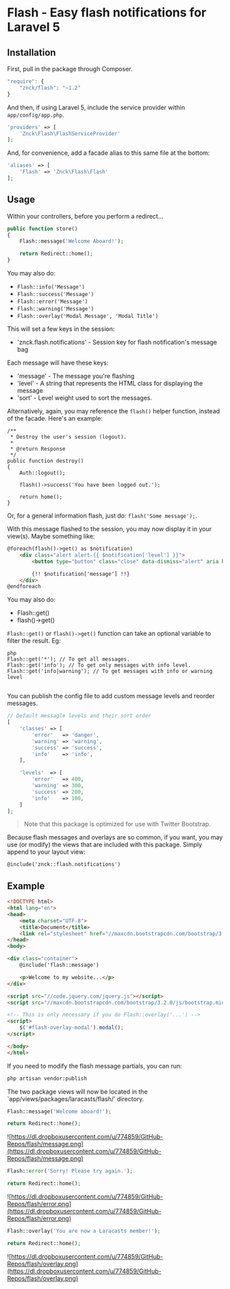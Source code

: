 # Flash - Easy flash notifications for Laravel 5

## Installation

First, pull in the package through Composer.

```js
"require": {
    "znck/flash": "~1.2"
}
```

And then, if using Laravel 5, include the service provider within `app/config/app.php`.

```php
'providers' => [
    'Znck\Flash\FlashServiceProvider'
];
```

And, for convenience, add a facade alias to this same file at the bottom:

```php
'aliases' => [
    'Flash' => 'Znck\Flash\Flash'
];
```

## Usage

Within your controllers, before you perform a redirect...

```php
public function store()
{
    Flash::message('Welcome Aboard!');

    return Redirect::home();
}
```

You may also do:

- `Flash::info('Message')`
- `Flash::success('Message')`
- `Flash::error('Message')`
- `Flash::warning('Message')`
- `Flash::overlay('Modal Message', 'Modal Title')`

This will set a few keys in the session:

- 'znck.flash.notifications' - Session key for flash notification's message bag

Each message will have these keys:

- 'message' - The message you're flashing
- 'level' - A string that represents the HTML class for displaying the message
- 'sort' - Level weight used to sort the messages.

Alternatively, again, you may reference the `flash()` helper function, instead of the facade. Here's an example:

```
/**
 * Destroy the user's session (logout).
 *
 * @return Response
 */
public function destroy()
{
    Auth::logout();

    flash()->success('You have been logged out.');

    return home();
}
```

Or, for a general information flash, just do: `flash('Some message');`.

With this message flashed to the session, you may now display it in your view(s). 
Maybe something like:

```html
@foreach(flash()->get() as $notification)
    <div class="alert alert-{{ $notification['level'] }}">
        <button type="button" class="close" data-dismiss="alert" aria hidden="true">&times;</button>

        {!! $notification['message'] !!}
    </div>
@endforeach
```

You may also do:

- Flash::get()
- flash()->get()

`Flash::get()` or `flash()->get()` function can take an optional variable to filter the result.
Eg:

```
php
Flash::get('*'); // To get all messages.
Flash::get('info'); // To get only messages with info level.
Flash::get('info|warning'); // To get messages with info or warning level
    
```

You can publish the config file to add custom message levels and reorder messages.

```php
// Default messagle levels and their sort order
[
    'classes' => [
        'error'   => 'danger',
        'warning' => 'warning',
        'success' => 'success',
        'info'    => 'info',
    ],

    'levels'  => [
        'error'   => 400,
        'warning' => 300,
        'success' => 200,
        'info'    => 100,
    ]
];
```

> Note that this package is optimized for use with Twitter Bootstrap.

Because flash messages and overlays are so common, if you want, you may use (or modify) the views that are included with this package. Simply append to your layout view:

```html
@include('znck::flash.notifications')
```

## Example

```html
<!DOCTYPE html>
<html lang="en">
<head>
    <meta charset="UTF-8">
    <title>Document</title>
    <link rel="stylesheet" href="//maxcdn.bootstrapcdn.com/bootstrap/3.2.0/css/bootstrap.min.css">
</head>
<body>

<div class="container">
    @include('flash::message')

    <p>Welcome to my website...</p>
</div>

<script src="//code.jquery.com/jquery.js"></script>
<script src="//maxcdn.bootstrapcdn.com/bootstrap/3.2.0/js/bootstrap.min.js"></script>

<!-- This is only necessary if you do Flash::overlay('...') -->
<script>
    $('#flash-overlay-modal').modal();
</script>

</body>
</html>
```

If you need to modify the flash message partials, you can run:

```bash
php artisan vendor:publish
```

The two package views will now be located in the `app/views/packages/laracasts/flash/' directory.

```php
Flash::message('Welcome aboard!');

return Redirect::home();
```

![https://dl.dropboxusercontent.com/u/774859/GitHub-Repos/flash/message.png](https://dl.dropboxusercontent.com/u/774859/GitHub-Repos/flash/message.png)

```php
Flash::error('Sorry! Please try again.');

return Redirect::home();
```

![https://dl.dropboxusercontent.com/u/774859/GitHub-Repos/flash/error.png](https://dl.dropboxusercontent.com/u/774859/GitHub-Repos/flash/error.png)

```php
Flash::overlay('You are now a Laracasts member!');

return Redirect::home();
```

![https://dl.dropboxusercontent.com/u/774859/GitHub-Repos/flash/overlay.png](https://dl.dropboxusercontent.com/u/774859/GitHub-Repos/flash/overlay.png)